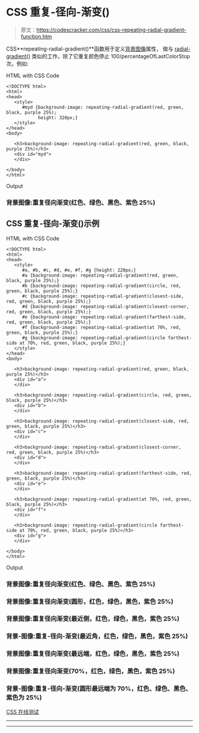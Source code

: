 # CSS 重复-径向-渐变()

> 原文：<https://codescracker.com/css/css-repeating-radial-gradient-function.htm>

CSS**repeating-radial-gradient()**函数用于定义[背景图像](/css/css-background-image.htm)属性， 做与 [radial-gradient()](/css/css-radial-gradient-function.htm) 类似的工作，除了它重复颜色停止 100/percentageOfLastColorStop 次。例如:

HTML with CSS Code

```
<!DOCTYPE html>
<html>
<head>
   <style>
      #myd {background-image: repeating-radial-gradient(red, green, black, purple 25%);
            height: 320px;}
   </style>
</head>
<body>

   <h3>background-image: repeating-radial-gradient(red, green, black, purple 25%)</h3>
   <div id="myd">
   </div>

</body>
</html>
```

Output

### 背景图像:重复径向渐变(红色、绿色、黑色、紫色 25%)

## CSS 重复-径向-渐变()示例

HTML with CSS Code

```
<!DOCTYPE html>
<html>
<head>
   <style>
      #a, #b, #c, #d, #e, #f, #g {height: 220px;}
      #a {background-image: repeating-radial-gradient(red, green, black, purple 25%);}
      #b {background-image: repeating-radial-gradient(circle, red, green, black, purple 25%);}
      #c {background-image: repeating-radial-gradient(closest-side, red, green, black, purple 25%);}
      #d {background-image: repeating-radial-gradient(closest-corner, red, green, black, purple 25%);}
      #e {background-image: repeating-radial-gradient(farthest-side, red, green, black, purple 25%);}
      #f {background-image: repeating-radial-gradient(at 70%, red, green, black, purple 25%);}
      #g {background-image: repeating-radial-gradient(circle farthest-side at 70%, red, green, black, purple 25%);}
   </style>
</head>
<body>

   <h3>background-image: repeating-radial-gradient(red, green, black, purple 25%)</h3>
   <div id="a">
   </div>

   <h3>background-image: repeating-radial-gradient(circle, red, green, black, purple 25%)</h3>
   <div id="b">
   </div>

   <h3>background-image: repeating-radial-gradient(closest-side, red, green, black, purple 25%)</h3>
   <div id="c">
   </div>

   <h3>background-image: repeating-radial-gradient(closest-corner, red, green, black, purple 25%)</h3>
   <div id="d">
   </div>

   <h3>background-image: repeating-radial-gradient(farthest-side, red, green, black, purple 25%)</h3>
   <div id="e">
   </div>

   <h3>background-image: repeating-radial-gradient(at 70%, red, green, black, purple 25%)</h3>
   <div id="f">
   </div>

   <h3>background-image: repeating-radial-gradient(circle farthest-side at 70%, red, green, black, purple 25%)</h3>
   <div id="g">
   </div>

</body>
</html>
```

Output

### 背景图像:重复径向渐变(红色、绿色、黑色、紫色 25%)

### 背景图像:重复径向渐变(圆形，红色，绿色，黑色，紫色 25%)

### 背景图像:重复径向渐变(最近侧，红色，绿色，黑色，紫色 25%)

### 背景-图像:重复-径向-渐变(最近角，红色，绿色，黑色，紫色 25%)

### 背景图像:重复径向渐变(最远端，红色，绿色，黑色，紫色 25%)

### 背景图像:重复径向渐变(70%，红色，绿色，黑色，紫色 25%)

### 背景-图像:重复-径向-渐变(圆形最远端为 70%，红色、绿色、黑色、紫色为 25%)

[CSS 在线测试](/exam/showtest.php?subid=5)

* * *

* * *
